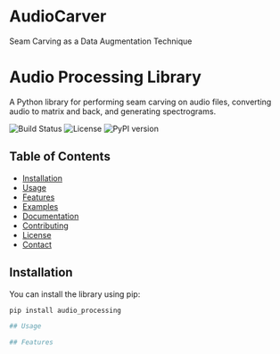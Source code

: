 # AudioCarver
Seam Carving as a Data Augmentation Technique 

# Audio Processing Library

A Python library for performing seam carving on audio files, converting audio to matrix and back, and generating spectrograms.

![Build Status](https://img.shields.io/github/workflow/status/Aloosh2/audio_carver/CI)
![License](https://img.shields.io/github/license/Aloosha2/audio_carver)
![PyPI version](https://img.shields.io/pypi/v/audio_processing)

## Table of Contents
- [Installation](#installation)
- [Usage](#usage)
- [Features](#features)
- [Examples](#examples)
- [Documentation](#documentation)
- [Contributing](#contributing)
- [License](#license)
- [Contact](#contact)

## Installation

You can install the library using pip:

```sh
pip install audio_processing

## Usage

## Features